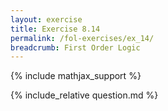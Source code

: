 ```yaml
---
layout: exercise
title: Exercise 8.14
permalink: /fol-exercises/ex_14/
breadcrumb: First Order Logic
---
```


{% include mathjax_support %}

<div><i class="arrow-up loader" data-chapter="fol-exercises" data-exercise="ex_14" data-rating="0"></i></div>
{% include_relative question.md %}
